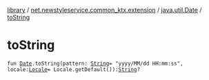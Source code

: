[library](../../index.md) / [net.newstyleservice.common_ktx.extension](../index.md) / [java.util.Date](index.md) / [toString](./to-string.md)

# toString

`fun `[`Date`](http://docs.oracle.com/javase/6/docs/api/java/util/Date.html)`.toString(pattern: `[`String`](https://kotlinlang.org/api/latest/jvm/stdlib/kotlin/-string/index.html)` = "yyyy/MM/dd HH:mm:ss", locale: `[`Locale`](http://docs.oracle.com/javase/6/docs/api/java/util/Locale.html)` = Locale.getDefault()): `[`String`](https://kotlinlang.org/api/latest/jvm/stdlib/kotlin/-string/index.html)`?`